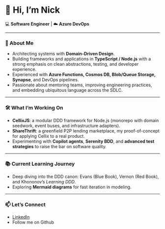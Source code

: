 # 👋 Hi, I’m Nick  

💻 **Software Engineer** | ☁️ **Azure DevOps**

---

### 🚀 About Me
- Architecting systems with **Domain-Driven Design**.  
- Building frameworks and applications in **TypeScript / Node.js** with a strong emphasis on clean abstractions, testing, and developer experience.  
- Experienced with **Azure Functions, Cosmos DB, Blob/Queue Storage, Synapse**, and DevOps pipelines.  
- Passionate about mentoring teams, improving engineering practices, and embedding ubiquitous language across the SDLC.  

---

### 🛠️ What I’m Working On
- **CellixJS**: a modular DDD framework for Node.js (monorepo with domain seedwork, event buses, and infrastructure adapters).  
- **ShareThrift**: a greenfield P2P lending marketplace, my proof-of-concept for applying Cellix to a real product.  
- Experimenting with **Copilot agents**, **Serenity BDD**, and **advanced test strategies** to raise the bar on software quality.  

---

### 📚 Current Learning Journey
- Deep diving into the DDD canon: Evans (Blue Book), Vernon (Red Book), and Khononov’s *Learning DDD*.  
- Exploring **Mermaid diagrams** for fast iteration in modeling.  

---

### 📫 Let’s Connect
- [LinkedIn](https://linkedin.com)
- Follow me on Github
